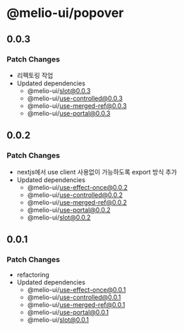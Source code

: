 # @melio-ui/popover

## 0.0.3

### Patch Changes

- 리펙토링 작업
- Updated dependencies
  - @melio-ui/slot@0.0.3
  - @melio-ui/use-controlled@0.0.3
  - @melio-ui/use-merged-ref@0.0.3
  - @melio-ui/use-portal@0.0.3

## 0.0.2

### Patch Changes

- nextjs에서 use client 사용없이 가능하도록 export 방식 추가
- Updated dependencies
  - @melio-ui/use-effect-once@0.0.2
  - @melio-ui/use-controlled@0.0.2
  - @melio-ui/use-merged-ref@0.0.2
  - @melio-ui/use-portal@0.0.2
  - @melio-ui/slot@0.0.2

## 0.0.1

### Patch Changes

- refactoring
- Updated dependencies
  - @melio-ui/use-effect-once@0.0.1
  - @melio-ui/use-controlled@0.0.1
  - @melio-ui/use-merged-ref@0.0.1
  - @melio-ui/use-portal@0.0.1
  - @melio-ui/slot@0.0.1
